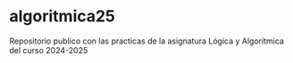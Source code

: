 # algoritmica25
Repositorio publico con las practicas de la asignatura Lógica y Algorítmica del curso 2024-2025

